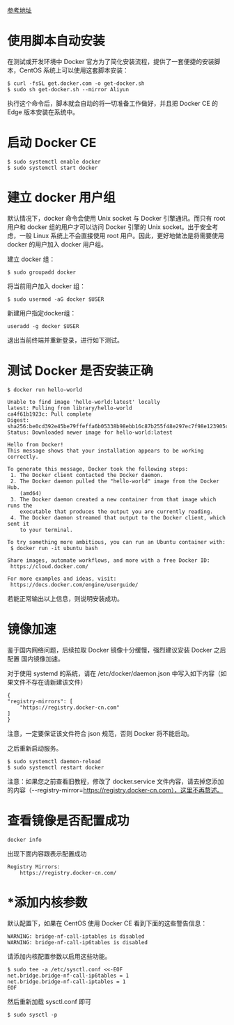 [参考地址](https://www.funtl.com/zh/docs-docker/Ubuntu-%E5%AE%89%E8%A3%85-Docker.html#%E4%BD%BF%E7%94%A8-apt-%E5%AE%89%E8%A3%85)



# 使用脚本自动安装
在测试或开发环境中 Docker 官方为了简化安装流程，提供了一套便捷的安装脚本，CentOS 系统上可以使用这套脚本安装：

    $ curl -fsSL get.docker.com -o get-docker.sh
    $ sudo sh get-docker.sh --mirror Aliyun

执行这个命令后，脚本就会自动的将一切准备工作做好，并且把 Docker CE 的 Edge 版本安装在系统中。

# 启动 Docker CE

    $ sudo systemctl enable docker
    $ sudo systemctl start docker

# 建立 docker 用户组

默认情况下，docker 命令会使用 Unix socket 与 Docker 引擎通讯。而只有 root 用户和 docker 组的用户才可以访问 Docker 引擎的 Unix socket。出于安全考虑，一般 Linux 系统上不会直接使用 root 用户。因此，更好地做法是将需要使用 docker 的用户加入 docker 用户组。

建立 docker 组：

    $ sudo groupadd docker

将当前用户加入 docker 组：

    $ sudo usermod -aG docker $USER

新建用户指定docker组：

    useradd -g docker $USER

退出当前终端并重新登录，进行如下测试。

# 测试 Docker 是否安装正确

    $ docker run hello-world

```
Unable to find image 'hello-world:latest' locally
latest: Pulling from library/hello-world
ca4f61b1923c: Pull complete
Digest: sha256:be0cd392e45be79ffeffa6b05338b98ebb16c87b255f48e297ec7f98e123905c
Status: Downloaded newer image for hello-world:latest

Hello from Docker!
This message shows that your installation appears to be working correctly.

To generate this message, Docker took the following steps:
 1. The Docker client contacted the Docker daemon.
 2. The Docker daemon pulled the "hello-world" image from the Docker Hub.
    (amd64)
 3. The Docker daemon created a new container from that image which runs the
    executable that produces the output you are currently reading.
 4. The Docker daemon streamed that output to the Docker client, which sent it
    to your terminal.

To try something more ambitious, you can run an Ubuntu container with:
 $ docker run -it ubuntu bash

Share images, automate workflows, and more with a free Docker ID:
 https://cloud.docker.com/

For more examples and ideas, visit:
 https://docs.docker.com/engine/userguide/

```
若能正常输出以上信息，则说明安装成功。

# 镜像加速

鉴于国内网络问题，后续拉取 Docker 镜像十分缓慢，强烈建议安装 Docker 之后配置 国内镜像加速。


对于使用 systemd 的系统，请在 /etc/docker/daemon.json 中写入如下内容（如果文件不存在请新建该文件）

    {
    "registry-mirrors": [
        "https://registry.docker-cn.com"
    ]
    }

注意，一定要保证该文件符合 json 规范，否则 Docker 将不能启动。

之后重新启动服务。

    $ sudo systemctl daemon-reload
    $ sudo systemctl restart docker

注意：如果您之前查看旧教程，修改了 docker.service 文件内容，请去掉您添加的内容（--registry-mirror=https://registry.docker-cn.com），这里不再赘述。

# 查看镜像是否配置成功

    docker info 

出现下面内容跟表示配置成功
```
Registry Mirrors:
    https://registry.docker-cn.com/
```        


# *添加内核参数

默认配置下，如果在 CentOS 使用 Docker CE 看到下面的这些警告信息：

    WARNING: bridge-nf-call-iptables is disabled
    WARNING: bridge-nf-call-ip6tables is disabled

请添加内核配置参数以启用这些功能。

    $ sudo tee -a /etc/sysctl.conf <<-EOF
    net.bridge.bridge-nf-call-ip6tables = 1
    net.bridge.bridge-nf-call-iptables = 1
    EOF

然后重新加载 sysctl.conf 即可

    $ sudo sysctl -p
